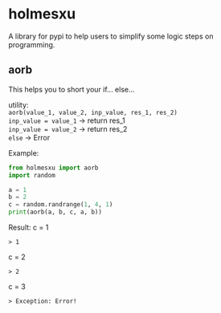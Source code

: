# holmesxu
A library for pypi to help users to simplify some logic steps on programming.

## aorb
This helps you to short your if... else...

utility:<br>
`aorb(value_1, value_2, inp_value, res_1, res_2)`<br>
`inp_value = value_1` -> return res_1<br>
`inp_value = value_2` -> return res_2<br>
`else` -> Error

Example:
```Python
from holmesxu import aorb
import random

a = 1
b = 2
c = random.randrange(1, 4, 1)
print(aorb(a, b, c, a, b))
```
Result:
c = 1
```Shell
> 1
```

c = 2
```Shell
> 2 
```

c = 3
```Shell
> Exception: Error!
```
